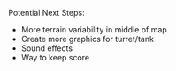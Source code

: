 Potential Next Steps:
 - More terrain variability in middle of map
 - Create more graphics for turret/tank
 - Sound effects
 - Way to keep score
